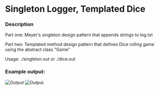 # Singleton Logger, Templated Dice
### Description
Part one: Meyer's singleton design pattern that appends strings to log.txt

Part two: Templated method design pattern that defines Dice rolling game using the abstract class "Game"

Usage: ./singleton.out or ./dice.out

### Example output:

![Output](https://i.imgur.com/BkmgmSd.png)
![Output](https://i.imgur.com/b0NcGPP.png)
